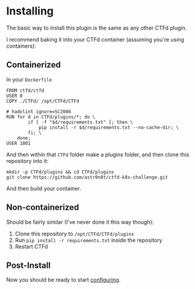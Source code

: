 # Installing

The basic way to install this plugin is the same as any other CTFd plugin.

I recommend baking it into your CTFd container (assuming you're using containers):

## Containerized

In your `Dockerfile`
```
FROM ctfd/ctfd
USER 0
COPY ./CTFd/ /opt/CTFd/CTFd

# hadolint ignore=SC2086
RUN for d in CTFd/plugins/*; do \
        if [ -f "$d/requirements.txt" ]; then \
            pip install -r $d/requirements.txt --no-cache-dir; \
        fi; \
    done;
USER 1001
```

And then within that `CTFd` folder make a plugins folder, and then clone this repository into it:
```
mkdir -p CTFd/plugins && cd CTFd/plugins
git clone https://github.com/astr0n8t/ctfd-k8s-challenge.git
```

And then build your container.

## Non-containerized

Should be fairly similar (I've never done it this way though):

1. Clone this repository to `/opt/CTFd/CTFd/plugins`
2. Run `pip install -r requirements.txt` inside the repository
3. Restart CTFd

## Post-Install

Now you should be ready to start [configuring](configuration.md).

